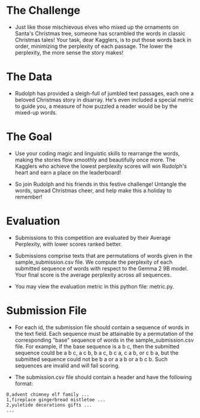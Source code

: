 # The Challenge

- Just like those mischievous elves who mixed up the ornaments on Santa's Christmas tree, someone has scrambled the words in classic Christmas  tales! Your task, dear Kagglers, is to put those words back in order, minimizing the perplexity of each passage. The lower the perplexity, the more sense the story makes!

# The Data

- Rudolph has provided a sleigh-full of jumbled text passages, each one a beloved Christmas story in disarray. He's even included a special metric to guide you, a measure of how puzzled a reader would be by the mixed-up words.

# The Goal

- Use your coding magic and linguistic skills to rearrange the words, making the stories flow smoothly and beautifully once more. The Kagglers who achieve the lowest perplexity scores will win Rudolph's heart and earn a place on the leaderboard!

- So join Rudolph and his friends in this festive challenge! Untangle the words, spread Christmas cheer, and help make this a holiday to remember!

# Evaluation

- Submissions to this competition are evaluated by their Average Perplexity, with lower scores ranked better.

- Submissions comprise texts that are permutations of words given in the sample_submission.csv file. We compute the perplexity of each submitted sequence of words with respect to the Gemma 2 9B model. Your final score is the average perplexity across all sequences.

- You may view the evaluation metric in this python file: metric.py.

# Submission File

- For each id, the submission file should contain a sequence of words in the text field. Each sequence must be attainable by a permutation of the corresponding "base" sequence of words in the sample_submission.csv file. For example, if the base sequence is a b c, then the submitted sequence could be a b c, a c b, b a c, b c a, c a b, or c b a, but the submitted sequence could not be b a or a a b or a b c b. Such sequences are invalid and will fail scoring.

- The submission.csv file should contain a header and have the following format:

``` id,text
0,advent chimney elf family ...
1,fireplace gingerbread mistletoe ...
2,yuletide decorations gifts ...
...
```